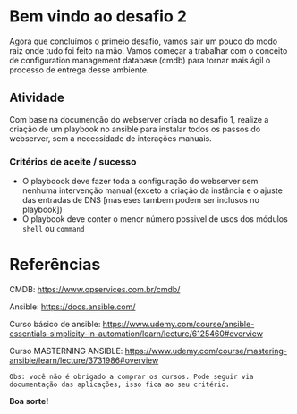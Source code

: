 # Bem vindo ao desafio 2 

Agora que concluímos o primeio desafio, vamos sair um pouco do modo raiz onde tudo foi feito na mão. Vamos começar a trabalhar com o conceito de configuration management database (cmdb) para tornar mais ágil o processo de entrega desse ambiente.

## Atividade
Com base na documenção do webserver criada no desafio 1, realize a criação de um playbook no ansible para instalar todos os passos do webserver, sem a necessidade de interações manuais.

### Critérios de aceite / sucesso
* O playboook deve fazer toda a configuração do webserver sem nenhuma intervenção manual (exceto a criação da instância e o ajuste das entradas de DNS [mas eses tambem podem ser inclusos no playbook])
* O playbook deve conter o menor número possivel de usos dos módulos `shell` ou `command`

# Referências
CMDB: https://www.opservices.com.br/cmdb/

Ansible: https://docs.ansible.com/


Curso básico de ansible: https://www.udemy.com/course/ansible-essentials-simplicity-in-automation/learn/lecture/6125460#overview

Curso MASTERNING ANSIBLE: https://www.udemy.com/course/mastering-ansible/learn/lecture/3731986#overview

```
Obs: você não é obrigado a comprar os cursos. Pode seguir via documentação das aplicações, isso fica ao seu critério.
```


**Boa sorte!**
